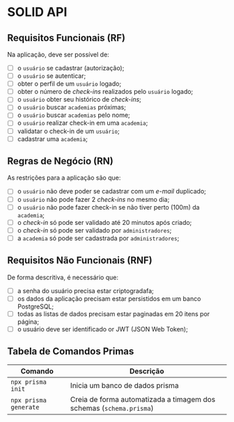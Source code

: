 # SOLID API

## Requisitos Funcionais (RF)

Na aplicação, deve ser possível de:

- [ ] o `usuário` se cadastrar (autorização);
- [ ] o `usuário` se autenticar;
- [ ] obter o perfil de um `usuário` logado;
- [ ] obter o número de _check-ins_ realizados pelo `usuário` logado;
- [ ] o `usuário` obter seu histórico de _check-ins_;
- [ ] o `usuário` buscar `academias` próximas;
- [ ] o `usuário` buscar `academias` pelo nome;
- [ ] o `usuário` realizar check-in em uma `academia`;
- [ ] validatar o check-in de um `usuário`;
- [ ] cadastrar uma `academia`;

## Regras de Negócio (RN)

As restrições para a aplicação são que:

- [ ] o `usuário` não deve poder se cadastrar com um _e-mail_ duplicado;
- [ ] o `usuário` não pode fazer 2 _check-ins_ no mesmo dia;
- [ ] o `usuário` não pode fazer check-in se não tiver perto (100m) da `academia`;
- [ ] o _check-in_ só pode ser validado até 20 minutos após criado;
- [ ] o _check-in_ só pode ser validado por `administradores`;
- [ ] a `academia` só pode ser cadastrada por `administradores`;

## Requisitos Não Funcionais (RNF)

De forma descritiva, é necessário que:

- [ ] a senha do usuário precisa estar criptogradafa;
- [ ] os dados da aplicação precisam estar persistidos em um banco PostgreSQL;
- [ ] todas as listas de dados precisam estar paginadas em 20 itens por página;
- [ ] o usuário deve ser identificado or JWT (JSON Web Token);

## Tabela de Comandos Primas

| Comando               | Descrição                                                           |
| --------------------- | ------------------------------------------------------------------- |
| `npx prisma init`     | Inicia um banco de dados prisma                                     |
| `npx prisma generate` | Creia de forma automatizada a timagem dos schemas (`schema.prisma`) |
